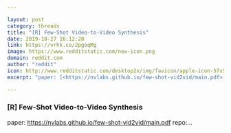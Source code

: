 ```yaml
---

layout: post
category: threads
title: "[R] Few-Shot Video-to-Video Synthesis"
date: 2019-10-27 16:12:28
link: https://vrhk.co/2pgoqMg
image: https://www.redditstatic.com/new-icon.png
domain: reddit.com
author: "reddit"
icon: http://www.redditstatic.com/desktop2x/img/favicon/apple-icon-57x57.png
excerpt: "paper: [<https://nvlabs.github.io/few-shot-vid2vid/main.pdf>](<https://nvlabs.github.io/few-shot-vid2vid/main.pdf>) repo:..."

---
```


### [R] Few-Shot Video-to-Video Synthesis

paper: [<https://nvlabs.github.io/few-shot-vid2vid/main.pdf>](<https://nvlabs.github.io/few-shot-vid2vid/main.pdf>) repo:...